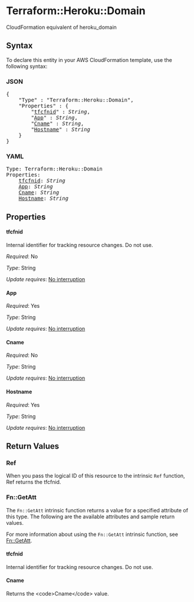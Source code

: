 # Terraform::Heroku::Domain

CloudFormation equivalent of heroku_domain

## Syntax

To declare this entity in your AWS CloudFormation template, use the following syntax:

### JSON

<pre>
{
    "Type" : "Terraform::Heroku::Domain",
    "Properties" : {
        "<a href="#tfcfnid" title="tfcfnid">tfcfnid</a>" : <i>String</i>,
        "<a href="#app" title="App">App</a>" : <i>String</i>,
        "<a href="#cname" title="Cname">Cname</a>" : <i>String</i>,
        "<a href="#hostname" title="Hostname">Hostname</a>" : <i>String</i>
    }
}
</pre>

### YAML

<pre>
Type: Terraform::Heroku::Domain
Properties:
    <a href="#tfcfnid" title="tfcfnid">tfcfnid</a>: <i>String</i>
    <a href="#app" title="App">App</a>: <i>String</i>
    <a href="#cname" title="Cname">Cname</a>: <i>String</i>
    <a href="#hostname" title="Hostname">Hostname</a>: <i>String</i>
</pre>

## Properties

#### tfcfnid

Internal identifier for tracking resource changes. Do not use.

_Required_: No

_Type_: String

_Update requires_: [No interruption](https://docs.aws.amazon.com/AWSCloudFormation/latest/UserGuide/using-cfn-updating-stacks-update-behaviors.html#update-no-interrupt)

#### App

_Required_: Yes

_Type_: String

_Update requires_: [No interruption](https://docs.aws.amazon.com/AWSCloudFormation/latest/UserGuide/using-cfn-updating-stacks-update-behaviors.html#update-no-interrupt)

#### Cname

_Required_: No

_Type_: String

_Update requires_: [No interruption](https://docs.aws.amazon.com/AWSCloudFormation/latest/UserGuide/using-cfn-updating-stacks-update-behaviors.html#update-no-interrupt)

#### Hostname

_Required_: Yes

_Type_: String

_Update requires_: [No interruption](https://docs.aws.amazon.com/AWSCloudFormation/latest/UserGuide/using-cfn-updating-stacks-update-behaviors.html#update-no-interrupt)

## Return Values

### Ref

When you pass the logical ID of this resource to the intrinsic `Ref` function, Ref returns the tfcfnid.

### Fn::GetAtt

The `Fn::GetAtt` intrinsic function returns a value for a specified attribute of this type. The following are the available attributes and sample return values.

For more information about using the `Fn::GetAtt` intrinsic function, see [Fn::GetAtt](https://docs.aws.amazon.com/AWSCloudFormation/latest/UserGuide/intrinsic-function-reference-getatt.html).

#### tfcfnid

Internal identifier for tracking resource changes. Do not use.

#### Cname

Returns the &lt;code&gt;Cname&lt;/code&gt; value.

